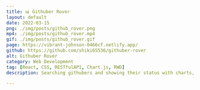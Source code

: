 ```yaml
---
title: 📊 Githuber Rover
layout: default
date: 2022-03-15
png: ./img/posts/github_rover.png
mp4: ./img/posts/github_rover.mp4
gif: ./img/posts/github_rover.gif
page: https://vibrant-johnson-0466cf.netlify.app/
github: https://github.com/shiki65536/githuber-rover
alt: Githuber Rover
category: Web Development
tag: [React, CSS, RESTfulAPI, Chart.js, RWD]
description: Searching githubers and showing their status with charts, infinite pagination.

---
```

